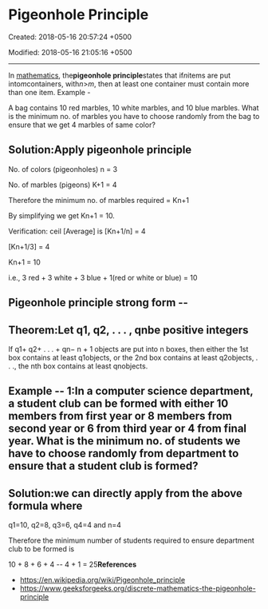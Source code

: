 # Pigeonhole Principle

Created: 2018-05-16 20:57:24 +0500

Modified: 2018-05-16 21:05:16 +0500

---

In [mathematics](https://en.wikipedia.org/wiki/Mathematics), the**pigeonhole principle**states that if*n*items are put into*m*containers, with*n*>*m*, then at least one container must contain more than one item.
Example -

A bag contains 10 red marbles, 10 white marbles, and 10 blue marbles. What is the minimum no. of marbles you have to choose randomly from the bag to ensure that we get 4 marbles of same color?

## Solution:Apply pigeonhole principle

No. of colors (pigeonholes) n = 3

No. of marbles (pigeons) K+1 = 4

Therefore the minimum no. of marbles required = Kn+1

By simplifying we get Kn+1 = 10.

Verification: ceil [Average] is [Kn+1/n] = 4

[Kn+1/3] = 4

Kn+1 = 10

i.e., 3 red + 3 white + 3 blue + 1(red or white or blue) = 10

## Pigeonhole principle strong form --

## Theorem:Let q1, q2, . . . , qnbe positive integers

If q1+ q2+ . . . + qn− n + 1 objects are put into n boxes, then either the 1st box contains at least q1objects, or the 2nd box contains at least q2objects, . . ., the nth box contains at least qnobjects.

## Example -- 1:In a computer science department, a student club can be formed with either 10 members from first year or 8 members from second year or 6 from third year or 4 from final year. What is the minimum no. of students we have to choose randomly from department to ensure that a student club is formed?

## Solution:we can directly apply from the above formula where

q1=10, q2=8, q3=6, q4=4 and n=4

Therefore the minimum number of students required to ensure department club to be formed is

10 + 8 + 6 + 4 -- 4 + 1 = 25**References**

- <https://en.wikipedia.org/wiki/Pigeonhole_principle>
- <https://www.geeksforgeeks.org/discrete-mathematics-the-pigeonhole-principle>
